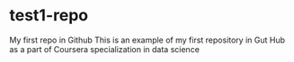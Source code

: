 # test1-repo
My first repo in Github
This is an example of my first repository in Gut Hub as a part of Coursera specialization in data science
